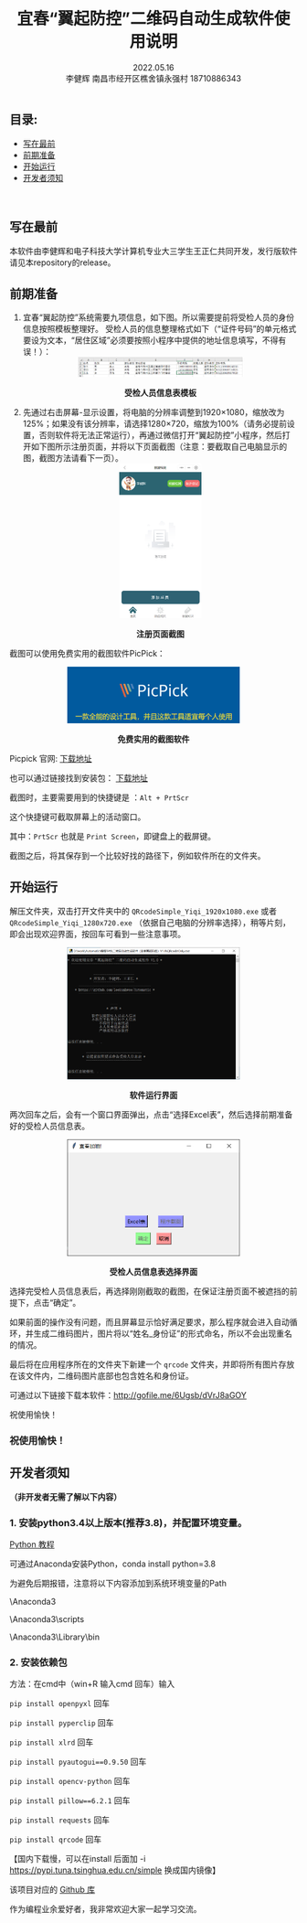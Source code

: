 # <center>宜春“翼起防控”二维码自动生成软件使用说明</center>

<center> 2022.05.16</center>

<center> 李健辉   南昌市经开区樵舍镇永强村  18710886343</center>

<br>

## 目录:

-  [写在最前](#写在最前)
-  [前期准备](#前期准备)
-  [开始运行](#开始运行)
-  [开发者须知](#开发者须知)

<br>

## 写在最前

本软件由李健辉和电子科技大学计算机专业大三学生王正仁共同开发，发行版软件请见本repository的release。

## 前期准备

<ol>

<li>宜春“翼起防控”系统需要九项信息，如下图。所以需要提前将受检人员的身份信息按照模板整理好。
受检人员的信息整理格式如下（“证件号码”的单元格式要设为文本，“居住区域”必须要按照小程序中提供的地址信息填写，不得有误！）：


<div align = "center">
<img src = ".\info\table.png"  width=60% alt = "受检人员信息表模板" title = "受检人员信息表模板">
</div>
<p align = "center"><b>受检人员信息表模板</b></p>

<li>先通过右击屏幕-显示设置，将电脑的分辨率调整到1920×1080，缩放改为125%；如果没有该分辨率，请选择1280×720，缩放为100%（请务必提前设置，否则软件将无法正常运行），再通过微信打开“翼起防控”小程序，然后打开如下图所示注册页面，并将以下页面截图（注意：要截取自己电脑显示的图，截图方法请看下一页）。

<div align = "center">
<img src = ".\info\pic.png"  width=30% alt = "注册页面截图" title = "注册页面截图">
</div>
<p align = "center"><b>注册页面截图</b></p>

</ol>

截图可以使用免费实用的截图软件PicPick：

<div align = "center">
<img src = ".\info\picpick.png"  width=60% alt = "免费实用的截图软件" title = "免费实用的截图软件">
</div>
<p align = "center"><b>免费实用的截图软件</b></p>

Picpick 官网: [下载地址](https://picpick.app/zh/download)

也可以通过链接找到安装包： [下载地址](http://gofile.me/6Ugsb/dVrJ8aGOY)

截图时，主要需要用到的快捷键是 ：`Alt + PrtScr`

这个快捷键可截取屏幕上的活动窗口。

其中：`PrtScr` 也就是 `Print Screen`，即键盘上的截屏键。

截图之后，将其保存到一个比较好找的路径下，例如软件所在的文件夹。

## 开始运行

解压文件夹，双击打开文件夹中的 `QRcodeSimple_Yiqi_1920x1080.exe` 或者 `QRcodeSimple_Yiqi_1280x720.exe` （依据自己电脑的分辨率选择），稍等片刻，即会出现欢迎界面，按回车可看到一些注意事项。

<div align = "center">
<img src = ".\info\running.png"  width=60% alt = "软件运行界面" title = "软件运行界面">
</div>
<p align = "center"><b>软件运行界面</b></p>

两次回车之后，会有一个窗口界面弹出，点击“选择Excel表”，然后选择前期准备好的受检人员信息表。

<div align = "center">
<img src = ".\info\select.png"  width=60% alt = "受检人员信息表选择界面" title = "受检人员信息表选择界面">
</div>
<p align = "center"><b>受检人员信息表选择界面</b></p>

选择完受检人员信息表后，再选择刚刚截取的截图，在保证注册页面不被遮挡的前提下，点击“确定”。

如果前面的操作没有问题，而且屏幕显示恰好满足要求，那么程序就会进入自动循环，并生成二维码图片，图片将以“姓名_身份证”的形式命名，所以不会出现重名的情况。

最后将在应用程序所在的文件夹下新建一个 `qrcode` 文件夹，并即将所有图片存放在该文件内，二维码图片底部也包含姓名和身份证。 



可通过以下链接下载本软件：http://gofile.me/6Ugsb/dVrJ8aGOY



祝使用愉快！


### **祝使用愉快！**

## 开发者须知

**（非开发者无需了解以下内容）**

### 1.	安装python3.4以上版本(推荐3.8)，并配置环境变量。

[Python 教程](https://www.runoob.com/python3/python3-install.html)

可通过Anaconda安装Python，conda install python=3.8

为避免后期报错，注意将以下内容添加到系统环境变量的Path

<path>\Anaconda3

<path>\Anaconda3\scripts

<path>\Anaconda3\Library\bin

### 2.	安装依赖包

方法：在cmd中（win+R  输入cmd  回车）输入

`pip install openpyxl` 回车

`pip install pyperclip` 回车

`pip install xlrd` 回车

`pip install pyautogui==0.9.50` 回车

`pip install opencv-python` 回车

`pip install pillow==6.2.1` 回车

`pip install requests` 回车

`pip install qrcode` 回车


【国内下载慢，可以在install 后面加 -i https://pypi.tuna.tsinghua.edu.cn/simple 换成国内镜像】

该项目对应的 [Github 库](https://github.com/leekunhwee/Automatic)

作为编程业余爱好者，我非常欢迎大家一起学习交流。


